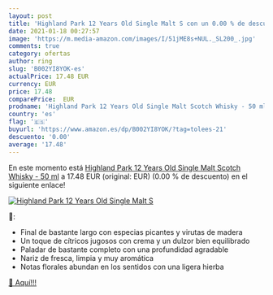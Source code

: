 ```yaml
---
layout: post
title: 'Highland Park 12 Years Old Single Malt S con un 0.00 % de descuento'
date: 2021-01-18 00:27:57
image: 'https://m.media-amazon.com/images/I/51jME8s+NUL._SL200_.jpg'
comments: true
category: ofertas
author: ring
slug: 'B002YI8YOK-es'
actualPrice: 17.48 EUR
currency: EUR
price: 17.48
comparePrice:  EUR
prodname: 'Highland Park 12 Years Old Single Malt Scotch Whisky - 50 ml'
country: 'es'
flag: '🇪🇸'
buyurl: 'https://www.amazon.es/dp/B002YI8YOK/?tag=tolees-21'
descuento: '0.00'
average: '17.48'
---
```


En este momento está [Highland Park 12 Years Old Single Malt Scotch Whisky - 50 ml](https://www.amazon.es/dp/B002YI8YOK/?tag=tolees-21) a 17.48 EUR (original:  EUR) (0.00 %  de descuento) en el siguiente enlace!

[![Highland Park 12 Years Old Single Malt S](https://m.media-amazon.com/images/I/51jME8s+NUL._SL200_.jpg)](https://www.amazon.es/dp/B002YI8YOK/?tag=tolees-21)

🔎:

- Final de bastante largo con especias picantes y virutas de madera
- Un toque de cítricos jugosos con crema y un dulzor bien equilibrado
- Paladar de bastante completo con una profundidad agradable
- Nariz de fresca, limpia y muy aromática
- Notas florales abundan en los sentidos con una ligera hierba

[🛒 Aquí!!!](https://www.amazon.es/dp/B002YI8YOK/?tag=tolees-21)
